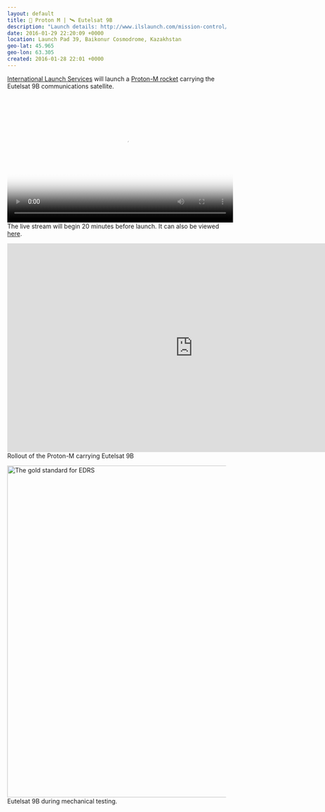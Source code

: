 ```yaml
---
layout: default
title: 🚀 Proton M | 🛰 Eutelsat 9B
description: "Launch details: http://www.ilslaunch.com/mission-control/mission-eutelsat-9b\\nWatch live: http://eutelsat9b.imgondemand.com/"
date: 2016-01-29 22:20:09 +0000
location: Launch Pad 39, Baikonur Cosmodrome, Kazakhstan
geo-lat: 45.965
geo-lon: 63.305
created: 2016-01-28 22:01 +0000
---
```

[International Launch Services](https://en.wikipedia.org/wiki/International_Launch_Services) will launch a [Proton-M rocket](https://en.wikipedia.org/wiki/Proton-M) carrying the Eutelsat 9B communications satellite.

<video width="520" height="291" src="http://imgiphone-i.akamaihd.net/hls/live/203601/ilsiphone44/playlist_1200.m3u8" poster="{{ site.url }}/assets/images/ils_logo_Poster.png" autoplay="true" controls="true"></video>
The live stream will begin 20 minutes before launch. It can also be viewed [here](http://eutelsat9b.imgondemand.com/).

<iframe width="853" height="480" src="https://www.youtube.com/embed/78L41nqZ_6w" frameborder="0" allowfullscreen></iframe>
Rollout of the Proton-M carrying Eutelsat 9B

<a data-flickr-embed="true"  href="https://www.flickr.com/photos/europeanspaceagency/15866275466/in/gallery-138102861@N02-72157664031162406/" title="The gold standard for EDRS"><img src="https://farm8.staticflickr.com/7483/15866275466_fb30f2afdf_b.jpg" width="1024" height="763" alt="The gold standard for EDRS"></a><script async src="//embedr.flickr.com/assets/client-code.js" charset="utf-8"></script>
Eutelsat 9B during mechanical testing.
